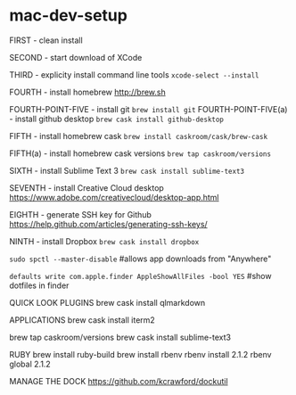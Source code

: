 # mac-dev-setup

FIRST - clean install

SECOND - start download of XCode

THIRD - explicity install command line tools `xcode-select --install`

FOURTH - install homebrew http://brew.sh

FOURTH-POINT-FIVE - install git `brew install git`
FOURTH-POINT-FIVE(a) - install github desktop `brew cask install github-desktop`

FIFTH - install homebrew cask `brew install caskroom/cask/brew-cask`

FIFTH(a) - install homebrew cask versions `brew tap caskroom/versions`

SIXTH - install Sublime Text 3 `brew cask install sublime-text3`

SEVENTH - install Creative Cloud desktop https://www.adobe.com/creativecloud/desktop-app.html

EIGHTH - generate SSH key for Github https://help.github.com/articles/generating-ssh-keys/

NINTH - install Dropbox `brew cask install dropbox`

`sudo spctl --master-disable` #allows app downloads from "Anywhere"

`defaults write com.apple.finder AppleShowAllFiles -bool YES` #show dotfiles in finder

QUICK LOOK PLUGINS
brew cask install qlmarkdown

APPLICATIONS
brew cask install iterm2

brew tap caskroom/versions
brew cask install sublime-text3

RUBY
brew install ruby-build
brew install rbenv
rbenv install 2.1.2
rbenv global 2.1.2

MANAGE THE DOCK
https://github.com/kcrawford/dockutil
